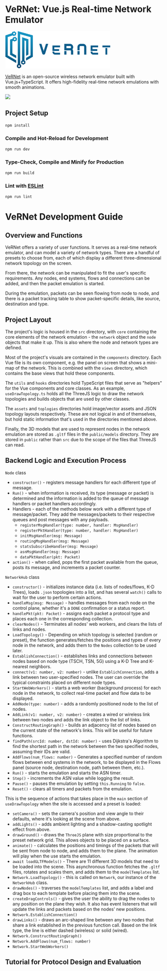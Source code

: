 # VeRNet: Vue.js Real-time Network Emulator

<img height="120" src="./logo.png"/>

[VeRNet](https://vernet.app) is an open-source wireless network emulator built with Vue.js+TypeScript. It offers high-fidelity real-time network emulations with smooth animations.


<img src="./screenshot.png"/>


<!-- ## Features 

- Real distributed network: each network node is an isolated Web worker
- 3D topology with packet animations and support online editting (draggable nodes)
- Packet sniffer and filtering
- Communication schedule construction and execution -->

## Project Setup

```sh
npm install
```

### Compile and Hot-Reload for Development

```sh
npm run dev
```

### Type-Check, Compile and Minify for Production

```sh
npm run build
```

### Lint with [ESLint](https://eslint.org/)

```sh
npm run lint
```

# VeRNet Development Guide

## Overview and Functions
VeRNet offers a variety of user functions. It serves as a real-time network emulator, and can model a variety of network types. There are a handful of presets to choose from, each of which display a different three-dimensional network topology on the screen.

From there, the network can be manipulated to fit the user's specific requirements. Any nodes, end systems, flows and connections can be added, and then the packet emulation is started. 

During the emulation, packets can be seen flowing from node to node, and there is a packet tracking table to show packet-specific details, like source, destination and type. 

## Project Layout
The project's logic is housed in the `src` directory, with `core` containing the core elements of the network emulation - the `network` object and the `node` objects that make it up. This is also where the node and network types are defined.

Most of the project's visuals are contained in the `components` directory. Each Vue file is its own component, e.g. the panel on screen that shows a mini-map of the network. This is combined with the `views` directory, which contains the base views that hold these components.

The `utils` and `hooks` directories hold TypeScript files that serve as "helpers" for the Vue components and core classes. As an example, `useDrawTopology.ts` holds all the ThreeJS logic to draw the network topologies and builds objects that are used by other classes.

The `assets` and `toplogies` directories hold image/vector assets and JSON topology layouts respectively. These are not logical in and of themselves, but hold static information that's used in the directories mentioned above.

Finally, the 3D models that are used to represent nodes in the network emulation are stored as `.gltf` files in the `public/models` directory. They are stored in `public` rather than `src` due to the scope of the files that ThreeJS can read.

## Backend Logic and Execution Process
`Node` class
- `constructor()` - registers message handlers for each different type of message.
- `Run()` - when information is received, its type (message or packet) is determined and the information is added to the queue of message handlers or packet handlers accordingly.
- Handlers - each of the methods below work with a different type of message/packet. They add the messages/packets to their respective queues and post messages with any payloads.
  - `registerMsgHandler(type: number, handler: MsgHandler)`
  - `registerPktHandler(type: number, handler: MsgHandler)`
  - `initMsgHandler(msg: Message)`
  - `routingMsgHandler(msg: Message)`
  - `statsSubscribeHandler(msg: Message)`
  - `asnMsgHandler(msg: Message)`
  - `dataPktHandler(pkt: Packet)`
- `action()` - when called, pops the first packet available from the queue, posts its message, and increments a packet counter.

`NetworkHub` class
- `constructor()` - initializes instance data (i.e. lists of nodes/flows, K-D Trees), loads `.json` topologies into a list, and has several `watch()` calls to wait for the user to perform certain actions.
- `handleMsg(msg: Message)` - handles messages from each node on the control plane, whether it's a `DONE` confirmation or a status report.
- `handlePkt(pkt: Packet)` - assigns each packet a protocol type and places each one in the corresponding collection.
- `clearNodes()` - Terminates all nodes' web workers, and clears the lists of links and nodes.
- `LoadTopology()` - Depending on which topology is selected (random or preset), the function generates/fetches the positions and types of every node in the network, and adds them to the `Nodes` collection to be used later.
- `EstablishConnection()` - establishes links and connections between nodes based on node type (TSCH, TSN, 5G) using a K-D Tree and K-nearest neighbors.
- `connect(v1: number, v2: number)` - unlike `EstablichConnection`, adds a link between two user-specified nodes. The user can override the typical constraints placed on different node types.
- `StartWebWorkers()` - starts a web worker (background process) for each node in the network, to collect real-time packet and flow data to be displayed.
- `AddNode(type: number)` - adds a randomly positioned node to the list of nodes.
- `AddLink(v1: number, v2: number)` - creates a wired or wireless link between two nodes and adds the link object to the list of links.
- `ConstructRoutingGraph()` - builds an adjacency list of nodes based on the current state of the network's links. This will be useful for future functions.
- `findPath(srcId: number, dstId: number)` - uses Dijkstra's Algorithm to find the shortest path in the network between the two specified nodes, assuming their IDs are valid.
- `AddFlows(num_flows: number)` - Generates a specified number of random flows between end systems in the network, to be displayed in the Flows panel (source node, destination node, path between them, etc.). 
- `Run()` - starts the emulation and starts the ASN timer.
- `Step()` - increments the ASN value while logging the result.
- `Pause()` - pauses the emulation by setting `this.Running` to `false`.
- `Reset()` - clears all timers and packets from the emulation.

This is the sequence of actions that takes place in the `main` section of `useDrawTopology` when the site is accessed and a preset is loaded:
- `setCamera()` - sets the camera's position and view angle to their defaults, where it's looking at the scene from above.
- `addLights()` - adds ambient lighting and a shadow-casting spotlight effect from above.
- `drawGround()` - draws the `ThreeJS` plane with size proportional to the preset network grid. This allows objects to be placed on a surface.
- `animate()` - calculates the positions and timings of the packets that will be sent from node to node, and adds them to the plane. The animation will play when the use starts the emulation.
- `await loadGLTFModels()` - There are 11 different 3D models that need to be loaded into the scene. This asynchronous function fetches the `.gltf` files, rotates and scales them, and adds them to the `modelTemplates` list. 
- `Network.LoadTopology()` - this is called on `Network`, our instance of the `NetworkHub` class. 
- `drawNodes()` - traverses the `modelTemplates` list, and adds a label and drag box to each template before placing them into the scene.
- `createDragControls()` - gives the user the ability to drag the nodes to any position on the plane they wish. It also has event listeners that will update the links and packets based on the nodes' new positions.
- `Network.EstablishConnection()`
- `drawLinks()` - draws an arc-shaped line between any two nodes that share a link established in the previous function call. Based on the link type, the line is either dashed (wireless) or solid (wired).
- `Network.ConstructRoutingGraph()`
- `Network.AddFlows(num_flows: number)`
- `Network.StartWebWorkers()`


## Tutorial for Protocol Design and Evaluation

